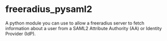 freeradius_pysaml2
==================

A python module you can use to allow a freeradius server to fetch information about a user from a SAML2 Attribute Authority (AA) or Identity Provider (IdP).